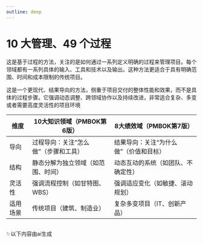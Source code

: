 ```yaml
---
outline: deep
---
```


<script setup>
import TenManageTable from '../components/ten-manage-table/index.vue'
</script>

# 10 大管理、49 个过程

这是基于过程的方法，关注的是如何通过一系列定义明确的过程来管理项目。每个领域都有一系列具体的输入、工具和技术以及输出。这种方法更适合于具有明确范围、时间和成本限制的传统项目。

这是一个更现代、结果导向的方法，侧重于项目交付的整体性能和效果，而不是具体的过程步骤。它强调动态调整、跨领域协作以及持续改进，非常适合复杂、多变或者需要高度灵活性的项目环境

|维度|10大知识领域（PMBOK第6版）|8大绩效域（PMBOK第7版）|
|------ |--- |--- |
|导向	|过程导向：关注“怎么做”（步骤和工具）|	结果导向：关注“为什么做”（价值和目标）
|结构|	静态分解为独立领域（如范围、时间）	|动态互动的系统（如团队、不确定性）
|灵活性	|强调流程控制（如甘特图、WBS）	|强调适应变化（如敏捷、滚动规划）
|适用场景	|传统项目（建筑、制造业）|	复杂多变项目（IT、创新产品）

<TenManageTable />

## 

<div class="ai-box">
✨以下内容由ai生成
</div>

<!-- ## 一 **项目整合管理**

- **制定项目章程**
  - 输入：<m-tooltip text="立项管理文件" tip="商业需求、成本效益分析" />、协议、
  - 工具与技术：专家判断、头脑风暴、访谈、焦点小组、积极倾听、引导、启动会议
  - 输出： `项目章程`、`假设日志`
- **制订项目管理计划**
  - 输入：`项目章程`、范围管理计划、进度管理计划、成本管理计划等其他规划输出、
  - 工具与技术：专家判断、标杆对照、问卷调查、冲突管理、合作、规划会议
  - 输出：范围、进度、成本等各子计划组成的`项目管理计划`
- **指导与管理项目工作**
  - 输入：项目管理计划、风险登记册、需求文件等项目文件、`批准的变更请求`、
  - 工具与技术：专家判断、进度跟踪软件、文档管理系统、状态会议、技术评审会议
  - 输出：`可交付成果`、`工作绩效数据`、问题日志、变更请求、更新的项目管理计划和文件、更新的组织过程资产
- **管理项目知识**
  - 输入：项目管理计划、项目文件、可交付成果、
  - 工具与技术：专家判断、知识分享平台搭建、知识转移活动、信息分类归档、检索工具运用、知识交流、导师制
  - 输出：`经验教训登记册`、更新的项目管理计划和组织过程资产
- **监控项目工作**
  - 输入：项目管理计划、项目文件、`工作绩效信息`、协议、
  - 工具与技术：专家判断、备选方案分析、成本效益分析、`挣值分析`、根本原因分析、趋势分析、偏差分析、决策（投票）
  - 输出：`工作绩效报告`、变更请求、更新的项目管理计划和文件
- **实施整体变更控制**
  - 输入：项目管理计划、项目文件、工作绩效报告、`变更请求`、
  - 工具与技术：专家判断、变更管理软件、数据分析、决策、会议
  - 输出：`批准的变更请求`、更新的项目管理计划和文件
- **结束项目或阶段**
  - 输入：项目章程、项目管理计划、项目文件、验收的可交付成果、立项管理文件、协议、采购文件、组织过程资产
  - 工具与技术：专家判断、财务审计分析、绩效分析、项目收尾会议
  - 输出：更新的项目文件、`最终产品或服务成果`、`项目最终报告`、更新的组织过程资产

## 二 **项目范围管理**

- **规划范围管理**
  - 输入：项目章程、项目管理计划、
  - 工具与技术：专家判断、成本效益分析、规划会议
  - 输出：`范围管理计划`、`需求管理计划`
- **收集需求**
  - 输入：立项管理文件、项目章程、项目管理计划、项目文件、协议、
  - 工具与技术：专家判断、头脑风暴、访谈、焦点小组、文件分析、投票、独裁、思维导图、亲和图、观察、引导、系统交互图、原型法
  - 输出：`需求文件`、`需求跟踪矩阵`
- **定义范围**
  - 输入：项目章程、项目管理计划、项目文件、
  - 工具与技术：专家判断、备选方案分析、多标准决策分析、引导、谈判、价值工程、价值分析
  - 输出：`项目范围说明书`、更新的项目文件
- **创建 WBS**
  - 输入：项目管理计划、项目文件、
  - 工具与技术：专家判断、按可交付成果或阶段分解
  - 输出：包含项目范围说明书、WBS、WBS 词典的`范围基准`、更新的项目文件
- **确认范围**
  - 输入：项目管理计划、项目文件、工作绩效数据、`核实的可交付成果`
  - 工具与技术：`审查`、审计、投票、专家判断
  - 输出：`验收的可交付成果`、变更请求、工作绩效信息、更新的项目文件
- **控制范围**
  - 输入：项目管理计划、项目文件、工作绩效数据、组织过程资产
  - 工具与技术：偏差分析、趋势分析
  - 输出：工作绩效信息、`变更请求`、更新的项目管理计划和文件

## 三 **项目进度管理**

- **规划进度管理**
  - 输入：项目章程、`项目管理计划`、
  - 工具与技术：专家判断、储备分析、规划会议
  - 输出：<m-tooltip text="进度管理计划" tip="`项目进度模型`、`进度计划的发布和迭代长度`、`准确度`、`计量单位`、`工作分解结构（WBS）`、`项目进度模型维护`、`控制临界值`、`绩效测量规则`、`报告格式`" />
- **定义活动**
  - 输入：项目管理计划、
  - 工具与技术：专家判断、`把工作包分解为活动`、滚动式规划、活动定义会议
  - 输出：活动清单、活动属性、里程碑清单、变更请求、更新的项目管理计划
- **排列活动顺序**
  - 输入：项目管理计划、项目文件、
  - 工具与技术：`单代号网络图`、`双代号网络图`、`确定强制性和选择性依赖关系`、提前量和滞后量设置、进度计划软件
  - 输出：`项目进度网络图`、更新的项目文件
- **估算活动持续时间**
  - 输入：项目管理计划、项目文件、
  - 工具与技术：专家判断、类比估算、参数估算、三点估算、自下而上估算、数据分析、决策、会议
  - 输出：持续时间估算、估算依据、更新的项目文件
- **制定进度计划**
  - 输入：项目管理计划：`范围基准`、<m-tooltip text="项目文件" tip="`风险登记册`、`项目进度网络图`、`持续估算时间`、`经验教训登记册`" />、协议、
  - 工具与技术：`关键路径法`、关键链法、`资源平衡`、`资源平滑`、假设情景分析、模拟、进度压缩（`赶工`、`快速跟进`）、计划评审技术、项目管理信息系统、敏捷或适应型发布规划
  - 输出：`进度基准`、`项目进度计划`、进度数据、项目日历、变更请求、更新的项目管理计划和文件
- **控制进度**
  - 输入：项目管理计划、项目文`、`工作绩效数据`、组织过程资产
  - 工具与技术：数据分析、关键路径法、项目管理信息系统、资源优化、提前量和滞后量、进度压缩
  - 输出：`工作绩效信息`、`进度预测`、变更请求、更新的项目管理计划和文件

## 四 **项目成本管理**

- **规划成本管理**
  - 输入：项目章程、项目管理计划、
  - 工具与技术：专家判断、成本效益分析、规划会议
  - 输出：`成本管理计划`
- **估算成本**
  - 输入：项目管理计划、项目文件、
  - 工具与技术：专家判断、`类比估算、参数估算、自下而上估算、三点估算、数据分析`、项目管理信息系统、投票
  - 输出：成本估算、估算依据、更新的项目文件
- **制定预算**
  - 输入：项目管理计划、可行性研究文件、项目文件、协议、
  - 工具与技术：专家判断、`成本汇总、数据分析、历史信息审核、资金限制平衡、融资`
  - 输出：`成本基准`、`项目资金需求`、更新的项目文件
- **控制成本**
  - 输入：项目管理计划、项目资金需求、项目文件、工作绩效数据、组织过程资产
  - 工具与技术：专家判断、`挣值分析`、`偏差分析`、完工尚需绩效指数、成本监控软件
  - 输出：`工作绩效信息`、`成本预测`、变更请求、更新的项目管理计划和文件

## 五 **项目质量管理**

- **规划质量管理**
  - 输入：项目章程、项目管理计划、<m-tooltip text="项目文件" tip="假设日志、需求文件、需求跟踪矩阵、风险登记册、干系人登记册" />、
  - 工具与技术：专家判断、<m-tooltip text="数据收集" tip="标杆对照、头脑风暴、访谈" />、<m-tooltip text="数据分析" tip="成本效益分析、质量成本" />、决策技术(多标准决策分析)、<m-tooltip text="数据表现" tip="流程图、逻辑数据模型、矩阵图、思维导图" />、测试与检查的规划、会议
  - 输出：`质量管理计划`、`质量测量指标`、更新的项目管理计划和文件
- **管理质量**
  - 输入：项目管理计划、项目文件、组织过程资产
  - 工具与技术：<m-tooltip text="数据收集" tip="核对单" />、<m-tooltip text="数据分析" tip="备选方案分析、文件分析、过程分析、根本原因分析" />、决策技术、<m-tooltip text="数据表现" tip="亲和图、因果图、流程图、直方图、矩阵图、散点图" />、审计、面向X的设计、问题解决、质量改进方法
  - 输出：质量报告、测试与评估文件、变更请求、更新的项目管理计划和文件
- **控制质量**
  - 输入：项目管理计划、<m-tooltip text="项目文件" tip="测试与评估文件、质量测量指标、经验教训登记册" />、`可交付成果`、`工作绩效数据`、`批准的变更请求`、
  - 工具与技术：<m-tooltip text="数据收集" tip="核对单、核查表、统计抽样、问卷调查" />、<m-tooltip text="数据分析" tip="绩效审查、基本原因分析" />、检查、测试/产品评估、数据表现、会议
  - 输出：`工作绩效信息`、`质量控制测量结果`、`核实的可交付成果`、`变更请求`、更新的项目管理计划和文件

## 六 **项目资源管理**

- **规划资源管理**
  - 输入：项目章程、项目管理计划、项目文件、
  - 工具与技术：专家判断、责任分配矩阵、资源直方图、马斯洛需求层次理论、X 理论和 Y 理论、规划会议
  - 输出：资源管理计划、团队章程、更新的项目文件
- **估算活动资源**
  - 输入：项目管理计划、项目文件、
  - 工具与技术：专家判断、从活动资源需求向上汇总估算、参考类似项目资源需求、根据资源参数估算、资源分解结构分析、资源管理软件、估算会议
  - 输出：资源需求、估算依据、资源分解结构、更新的项目文件
- **获取资源**
  - 输入：项目管理计划、项目文件、
  - 工具与技术：多标准决策分析、谈判、招募、根据合同或内部安排预分派
  - 输出：物质资源分配单、项目团队派工单、资源日历、变更请求、更新的项目管理计划和文件、更新的事业环境因素和组织过程资产
- **建设团队**
  - 输入：项目管理计划、项目文件、
  - 工具与技术：设立集中办公区域、借助网络工具组建虚拟团队、视频会议、即时通讯工具、团队建设活动、激励、设立奖励制度、新员工培训、技能提升培训、360 度评估、绩效评估、团队建设会议
  - 输出：团队绩效评价、变更请求、更新的项目管理计划和文件、更新的事业环境因素和组织过程资产
- **管理团队**
  - 输入：项目管理计划、项目文件、工作绩效报告、团队绩效评价、
  - 工具与技术：冲突管理、影响力、团队管理软件
  - 输出：变更请求、更新的项目管理计划和文件、更新的事业环境因素
- **控制资源**
  - 输入：项目管理计划、项目文件、工作绩效数据、协议、组织过程资产
  - 工具与技术：资源利用效率分析、解决资源冲突、谈判、沟通、资源监控软件
  - 输出：工作绩效信息、变更请求、更新的项目管理计划和文件

## 七 **项目沟通管理**

- **规划沟通管理**
  - 输入：项目章程、项目管理计划、项目文件、
  - 工具与技术：专家判断、利益相关者沟通需求分析、电子邮件、电话、香农 - 韦弗模型、推式沟通、拉式沟通、交互式沟通、沟通风格评估、沟通矩阵、规划会议
  - 输出：沟通管理计划、更新的项目管理计划和文件
- **管理沟通**
  - 输入：项目管理计划、项目文件、工作绩效报告、
  - 工具与技术：社交媒体、项目管理平台、正式会议、非正式沟通、有效倾听、清晰表达、文档管理系统、沟通管理软件、状态报告、进展报告、促进沟通、化解冲突、沟通会议
  - 输出：项目沟通记录、更新的项目管理计划和文件、更新的组织过程资产
- **监督沟通**
  - 输入：项目管理计划、项目文件、工作绩效数据、
  - 工具与技术：专家判断、监控沟通效果的软件、沟通效果评估图表、反馈收集、关系维护、沟通审查会议
  - 输出：工作绩效信息、变更请求、更新的项目管理计划和文件

## 八 **项目风险管理**

- **规划风险管理**
  - 输入：项目章程、项目管理计划、项目文件、
  - 工具与技术：专家判断、成本效益分析、风险概率和影响评估、规划会议
  - 输出：风险管理计划
- **识别风险**
  - 输入：项目管理计划、项目文件、采购文档、协议、
  - 工具与技术：专家判断、头脑风暴、检查表、文件分析、假设分析、引导、访谈、风险类别清单、风险识别会议
  - 输出：风险登记册、风险报告、更新的项目文件
- **实施定性风险分析**
  - 输入：项目管理计划、项目文件、
  - 工具与技术：专家判断、风险概率和影响评估、风险数据质量评估、风险分类、概率和影响矩阵、层级图、风险研讨会
  - 输出：更新的项目文件
- **实施定量风险分析**
  - 输入：项目管理计划、项目文件、
  - 工具与技术：专家判断、访谈、敏感性分析、预期货币价值分析、建模和模拟、决策树分析、蒙特卡洛模拟
  - 输出：更新的项目文件
- **规划风险应对**
  - 输入：项目管理计划、项目文件、
  - 工具与技术：专家判断、头脑风暴、核对单、威胁应对策略（规避、转移、减轻、接受）、机会应对策略（开拓、分享、提高、接受）、应急应对策略、整体项目风险应对策略、成本效益分析、多标准决策分析
  - 输出：变更请求、更新的项目管理计划和文件
- **实施风险应对**
  - 输入：项目管理计划、项目文件、组织过程资产
  - 工具与技术：专家判断、谈判、影响力、项目管理信息系统（如风险跟踪软件）
  - 输出：变更请求、更新的项目文件
- **监督风险**
  - 输入：项目管理计划、项目文件、工作绩效数据、工作绩效报告
  - 工具与技术：偏差和趋势分析、技术绩效测量、储备分析、风险审计、状态审查会
  - 输出：工作绩效信息、变更请求、更新的项目管理计划和文件、更新的组织过程资产

## 九 **项目采购管理**

- **规划采购管理**
  - 输入：立项管理文件、项目章程、项目管理计划、项目文件、
  - 工具与技术：专家判断、市场调研、自制或外购分析、供方选择分析、规划会议
  - 输出：采购管理计划、采购策略、采购工作说明书、招标文件、自制或外购决策、独立成本估算、供方选择标准、变更请求、更新的项目文件和组织过程资产
- **实施采购**
  - 输入：项目管理计划、项目文件、采购文档、卖方建议书、
  - 工具与技术：专家判断、广告、投标人会议、加权系统、独立估算、谈判
  - 输出：选定的卖方、协议、变更请求、更新的项目管理计划和文件、更新的组织过程资产
- **控制采购**
  - 输入：项目管理计划、项目文件、采购文档、协议、工作绩效数据、批准的变更请求、
  - 工具与技术：专家判断、索赔管理、绩效审查、挣值分析、审计
  - 输出：采购关闭、更新的采购文档、工作绩效信息、变更请求、更新的项目管理计划和文件、更新的组织过程资产

## 十 **项目干系人管理**

- **识别干系人**
  - 输入：立项管理文件、项目章程、项目管理计划、项目文件、协议、
  - 工具与技术：专家判断、头脑风暴、访谈、分析现有文档、权力/利益方格、识别干系人会议
  - 输出：干系人登记册、变更请求、更新的项目管理计划和文件
- **规划干系人参与**
  - 输入：项目章程、项目管理计划、项目文件、协议、
  - 工具与技术：专家判断、问卷调查、焦点小组、多标准决策分析、思维导图、规划会议
  - 输出：干系人参与计划
- **管理干系人参与**
  - 输入：项目管理计划、项目文件、
  - 工具与技术：专家判断、有效倾听、反馈、基本规则制定、冲突管理、管理干系人会议
  - 输出：变更请求、更新的项目管理计划和文件
- **监督干系人参与**
  - 输入：项目管理计划、项目文件、工作绩效数据、
  - 工具与技术：数据分析（如满意度调查分析等）、决策（如调整参与策略决策等）、数据表现（如干系人参与度图表等）、沟通技能（如沟通调整等）、人际关系与团队技能（如关系修复等）、会议（如监督会议等）
  - 输出：工作绩效信息、变更请求、更新的项目管理计划和文件 -->

<n-image
  width="90%"
  src="https://itpmp.netlify.app/assets/49个过程.png"
/>


